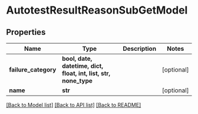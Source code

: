 # AutotestResultReasonSubGetModel


## Properties
Name | Type | Description | Notes
------------ | ------------- | ------------- | -------------
**failure_category** | **bool, date, datetime, dict, float, int, list, str, none_type** |  | [optional] 
**name** | **str** |  | [optional] 

[[Back to Model list]](../README.md#documentation-for-models) [[Back to API list]](../README.md#documentation-for-api-endpoints) [[Back to README]](../README.md)


